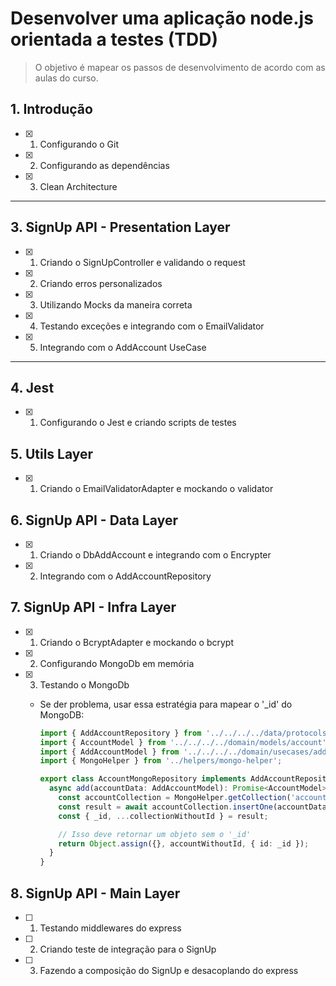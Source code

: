 # Desenvolver uma aplicação node.js orientada a testes (TDD)

> O objetivo é mapear os passos de desenvolvimento de acordo com as aulas do curso.

## 1. Introdução

- [x] 1. Configurando o Git
- [x] 2. Configurando as dependências
- [x] 3. Clean Architecture

---

## 3. SignUp API - Presentation Layer

- [x] 1. Criando o SignUpController e validando o request
- [x] 2. Criando erros personalizados
- [x] 3. Utilizando Mocks da maneira correta
- [x] 4. Testando exceções e integrando com o EmailValidator
- [x] 5. Integrando com o AddAccount UseCase

---

## 4. Jest

- [x] 1. Configurando o Jest e criando scripts de testes

## 5. Utils Layer

- [x] 1. Criando o EmailValidatorAdapter e mockando o validator

## 6. SignUp API - Data Layer

- [x] 1. Criando o DbAddAccount e integrando com o Encrypter
- [x] 2. Integrando com o AddAccountRepository

## 7. SignUp API - Infra Layer

- [x] 1. Criando o BcryptAdapter e mockando o bcrypt
- [x] 2. Configurando MongoDb em memória
- [x] 3. Testando o MongoDb

  - Se der problema, usar essa estratégia para mapear o '\_id' do MongoDB:

    ```typescript
    import { AddAccountRepository } from '../../../../data/protocols/add-account-repository';
    import { AccountModel } from '../../../../domain/models/account';
    import { AddAccountModel } from '../../../../domain/usecases/add-account';
    import { MongoHelper } from '../helpers/mongo-helper';

    export class AccountMongoRepository implements AddAccountRepository {
      async add(accountData: AddAccountModel): Promise<AccountModel> {
        const accountCollection = MongoHelper.getCollection('accounts');
        const result = await accountCollection.insertOne(accountData);
        const { _id, ...collectionWithoutId } = result;

        // Isso deve retornar um objeto sem o '_id'
        return Object.assign({}, accountWithoutId, { id: _id });
      }
    }
    ```

## 8. SignUp API - Main Layer

- [ ] 1. Testando middlewares do express
- [ ] 2. Criando teste de integração para o SignUp
- [ ] 3. Fazendo a composição do SignUp e desacoplando do express
